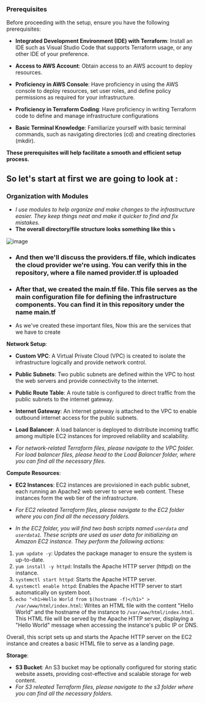 ### Prerequisites

Before proceeding with the setup, ensure you have the following prerequisites:

- **Integrated Development Environment (IDE) with Terraform**: Install an IDE such as Visual Studio Code that supports Terraform usage, or any other IDE of your preference.

- **Access to AWS Account**: Obtain access to an AWS account to deploy resources.

- **Proficiency in AWS Console**: Have proficiency in using the AWS console to deploy resources, set user roles, and define policy permissions as required for your infrastructure.

- **Proficiency in Terraform Coding**: Have proficiency in writing Terraform code to define and manage infrastructure configurations

- **Basic Terminal Knowledge**: Familiarize yourself with basic terminal commands, such as navigating directories (cd) and creating directories (mkdir).

**These prerequisites will help facilitate a smooth and efficient setup process.**

## So let's start at first we are going to look at : 

### Organization with Modules

- *I use modules to help organize and make changes to the infrastructure easier. They keep things neat and make it quicker to find and fix mistakes.*
- **The overall directory/file structure looks something like this ⤵️**

![image](https://github.com/CodeSinghh/Terraform_Automation_Project/assets/116664961/1ed1dea5-c571-4487-9d4f-6e748f309c07)


- ### **And then we'll discuss the providers.tf file, which indicates the cloud provider we're using. You can verify this in the repository, where a file named provider.tf is uploaded**

- ### **After that, we created the main.tf file. This file serves as the main configuration file for defining the infrastructure components. You can find it in this repository under the name main.tf**

- As we've created these important files, Now this are the services that we have to create

**Network Setup**:
- **Custom VPC**: A Virtual Private Cloud (VPC) is created to isolate the infrastructure logically and provide network control.
- **Public Subnets**: Two public subnets are defined within the VPC to host the web servers and provide connectivity to the internet.
- **Public Route Table**: A route table is configured to direct traffic from the public subnets to the internet gateway.
- **Internet Gateway**: An internet gateway is attached to the VPC to enable outbound internet access for the public subnets.
- **Load Balancer**: A load balancer is deployed to distribute incoming traffic among multiple EC2 instances for improved reliability and scalability.

- *For network-related Terraform files, please navigate to the VPC folder. For load balancer files, please head to the Load Balancer folder, where you can find all the necessary files.*

**Compute Resources**:
- **EC2 Instances**: EC2 instances are provisioned in each public subnet, each running an Apache2 web server to serve web content. These instances form the web tier of the infrastructure.

- *For EC2 releated Terraform files, please navigate to the EC2 folder where you can find all the necessary folders.*
- *In the EC2 folder, you will find two bash scripts named `userdata` and `userdata1`. These scripts are used as user data for initializing an Amazon EC2 instance. They perform the following actions:*

1. `yum update -y`: Updates the package manager to ensure the system is up-to-date.
2. `yum install -y httpd`: Installs the Apache HTTP server (httpd) on the instance.
3. `systemctl start httpd`: Starts the Apache HTTP server.
4. `systemctl enable httpd`: Enables the Apache HTTP server to start automatically on system boot.
5. `echo "<h1>Hello World from $(hostname -f)</h1>" > /var/www/html/index.html`: Writes an HTML file with the content "Hello World" and the hostname of the instance to `/var/www/html/index.html`. This HTML file will be served by the Apache HTTP server, displaying a "Hello World" message when accessing the instance's public IP or DNS.

Overall, this script sets up and starts the Apache HTTP server on the EC2 instance and creates a basic HTML file to serve as a landing page.

**Storage**:
- **S3 Bucket**: An S3 bucket may be optionally configured for storing static website assets, providing cost-effective and scalable storage for web content.
- *For S3 releated Terraform files, please navigate to the s3 folder where you can find all the necessary folders.*
